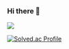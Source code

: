 ### Hi there 👋
<img src="https://image.shields.io/badge/-C++-000000?logo=c%2B%2B&style=flat"/>

[![Solved.ac Profile](http://mazassumnida.wtf/api/v2/generate_badge?boj=yun990112)](https://solved.ac/yun990112/)

<!--
**NaYoonYeol/NaYoonYeol** is a ✨ _special_ ✨ repository because its `README.md` (this file) appears on your GitHub profile.

Here are some ideas to get you started:

- 🔭 I’m currently working on ...
- 🌱 I’m currently learning ...
- 👯 I’m looking to collaborate on ...
- 🤔 I’m looking for help with ...
- 💬 Ask me about ...
- 📫 How to reach me: ...
- 😄 Pronouns: ...
- ⚡ Fun fact: ...
-->
